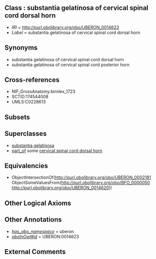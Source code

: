 
## Class : substantia gelatinosa of cervical spinal cord dorsal horn

 * *IRI* = http://purl.obolibrary.org/obo/UBERON_0014623
 * *Label* = substantia gelatinosa of cervical spinal cord dorsal horn

## Synonyms

 * substantia gelatinosa of cervical spinal cord dorsal horn
 * substantia gelatinosa of cervical spinal cord posterior horn

## Cross-references

 * NIF_GrossAnatomy:birnlex_1723
 * SCTID:174544008
 * UMLS:C0228613

## Subsets


## Superclasses

 * [substantia gelatinosa](../../UBERON/81/UBERON_0002181.md)
 * [part_of](../../BFO/50/BFO_0000050.md) some [cervical spinal cord dorsal horn](../../UBERON/20/UBERON_0014620.md)

## Equivalencies

 * ObjectIntersectionOf(<http://purl.obolibrary.org/obo/UBERON_0002181> ObjectSomeValuesFrom(<http://purl.obolibrary.org/obo/BFO_0000050> <http://purl.obolibrary.org/obo/UBERON_0014620>))

## Other Logical Axioms


## Other Annotations

 * *[has_obo_namespace](../../ce/oboInOwl#hasOBONamespace.md)* = uberon
 * *[oboInOwl#id](../../id/oboInOwl#id.md)* = UBERON:0014623

## External Comments

